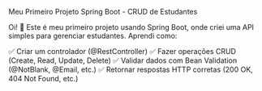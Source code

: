Meu Primeiro Projeto Spring Boot - CRUD de Estudantes

Oi! 👋 Este é meu primeiro projeto usando Spring Boot, onde criei uma API simples para gerenciar estudantes. Aprendi como:

✅ Criar um controlador (@RestController)
✅ Fazer operações CRUD (Create, Read, Update, Delete)
✅ Validar dados com Bean Validation (@NotBlank, @Email, etc.)
✅ Retornar respostas HTTP corretas (200 OK, 404 Not Found, etc.)
